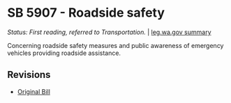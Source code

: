 # SB 5907 - Roadside safety
*Status: First reading, referred to Transportation.* | [leg.wa.gov summary](https://app.leg.wa.gov/billsummary?BillNumber=5907&Year=2021)

Concerning roadside safety measures and public awareness of emergency vehicles providing roadside assistance.

## Revisions
* [Original Bill](1/)